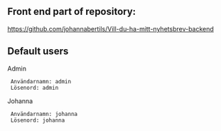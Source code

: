 ##   Front end part of repository:
 https://github.com/johannabertils/Vill-du-ha-mitt-nyhetsbrev-backend 

##  Default users

Admin
```
 Användarnamn: admin
 Lösenord: admin
```
Johanna
```
 Användarnamn: johanna
 Lösenord: johanna
```

